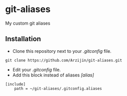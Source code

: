 # git-aliases
My custom git aliases

## Installation

- Clone this repository next to your *.gitconfig* file.
```
git clone https://github.com/Arzijin/git-aliases.git 
```
- Edit your *.gitconfig* file.
- Add this block instead of aliases *[alias]*
```
[include]
    path = ~/git-aliases/.gitconfig.aliases
```
